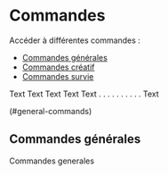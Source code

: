 # Commandes

Accéder à différentes commandes :

* [Commandes générales](#general-commands)
* [Commandes créatif](https://mjccraft.github.io/cmd/creatif)
* [Commandes survie](https://mjccraft.github.io/cmd/survie)

Text
Text
Text
Text
Text
.
.
.
.
.
.
.
.
.
.
Text

(#general-commands)

## Commandes générales

Commandes generales
